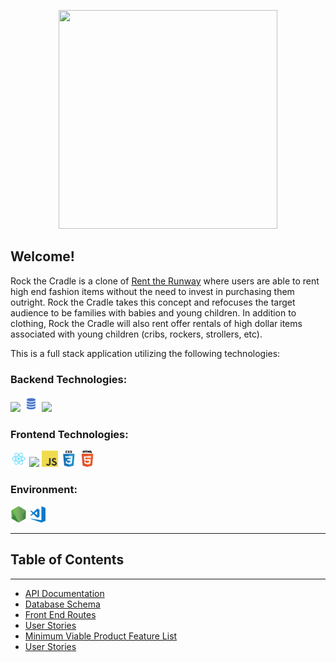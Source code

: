 <p align=center>
<img src="https://user-images.githubusercontent.com/67562159/105742635-c5a1ed00-5f09-11eb-9b0e-1f0e91adb7f0.png" width=350px height=350px/>
</p>

## Welcome!
Rock the Cradle is a clone of [Rent the Runway](https://www.renttherunway.com/) where users are able to rent high end fashion items without the need to invest in purchasing them outright. Rock the Cradle takes this concept and refocuses the target audience to be families with babies and young children. In addition to clothing, Rock the Cradle will also rent offer rentals of high dollar items associated with young children (cribs, rockers, strollers, etc).

This is a full stack application utilizing the following technologies: 
### Backend Technologies:
<img src="https://img.icons8.com/color/48/000000/postgreesql.png" width="26px" > 
<img src="https://raw.githubusercontent.com/github/explore/80688e429a7d4ef2fca1e82350fe8e3517d3494d/topics/sql/sql.png" width="26px">
<img src="https://external-content.duckduckgo.com/iu/?u=https%3A%2F%2Fcamo.githubusercontent.com%2Ffc61dcbdb7a6e49d3adecc12194b24ab20dfa25b%2F68747470733a2f2f692e636c6f756475702e636f6d2f7a6659366c4c376546612d3330303078333030302e706e67&f=1&nofb=1" width="80px">

### Frontend Technologies:
<img src="https://raw.githubusercontent.com/github/explore/80688e429a7d4ef2fca1e82350fe8e3517d3494d/topics/react/react.png" width="26"> 
<img src="https://img.icons8.com/color/48/000000/redux.png" width="26px"/> 
<img src="https://raw.githubusercontent.com/github/explore/80688e429a7d4ef2fca1e82350fe8e3517d3494d/topics/javascript/javascript.png" width="26"> 
<img src="https://raw.githubusercontent.com/github/explore/80688e429a7d4ef2fca1e82350fe8e3517d3494d/topics/css/css.png" width="26px"> 
<img src="https://raw.githubusercontent.com/github/explore/80688e429a7d4ef2fca1e82350fe8e3517d3494d/topics/html/html.png" width="26px">
 
### Environment:
<img src="https://raw.githubusercontent.com/github/explore/80688e429a7d4ef2fca1e82350fe8e3517d3494d/topics/nodejs/nodejs.png" width="26"> 
<img src="https://raw.githubusercontent.com/github/explore/80688e429a7d4ef2fca1e82350fe8e3517d3494d/topics/visual-studio-code/visual-studio-code.png" width="26px">

---
## **Table of Contents**
---

* [API Documentation](https://github.com/andrewscohen/RocktheCradle_RTR_Clone/wiki/API-Documentation)
* [Database Schema](https://github.com/andrewscohen/RocktheCradle_RTR_Clone/wiki/Database-Schema)
* [Front End Routes](https://github.com/andrewscohen/RocktheCradle_RTR_Clone/wiki/Front-End-Routes)
* [User Stories](https://github.com/andrewscohen/2020.11.badReads/wiki/User-Stories)
* [Minimum Viable Product Feature List](https://github.com/andrewscohen/RocktheCradle_RTR_Clone/wiki/Minimum-Viable-Product-Feature-List)
* [User Stories](https://github.com/andrewscohen/RocktheCradle_RTR_Clone/wiki/User-Stories)
